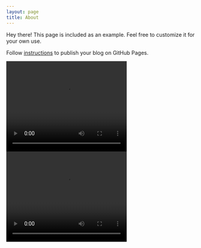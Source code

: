 ```yaml
---
layout: page
title: About
---
```


Hey there! This page is included as an example. Feel free to customize it for
your own use.

Follow [instructions](<http://www.texts.io/support/0017/>) to publish your blog
on GitHub Pages.

<video width="320" height="240" controls>
  <source src="https://xz725.github.io/resources/02_130663303-1-6.mp4" type="video/mp4">
</video>

<video width="320" height="240" controls>
  <source src="https://xz725.github.io/resources/02_130663303-1-6.mp4" type="video/mp4">
</video>
